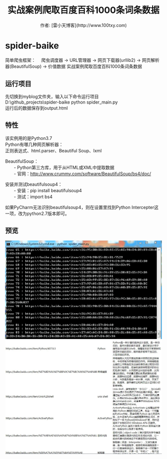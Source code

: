 <h1 align="center" style="margin-bottom: 20px;">实战案例爬取百度百科1000条词条数据</h1>
<p align="center">作者: [雷小天博客](http://www.100txy.com)</p>

# spider-baike
简单爬虫框架： 　爬虫调度器 -> URL管理器 -> 网页下载器(urllib2) -> 网页解析器(BeautifulSoup) -> 价值数据  实战案例爬取百度百科1000条词条数据  
## 运行项目  
先切换到myblog文件夹，输入以下命令运行项目       
D:\github_projects\spider-baike python spider_main.py  
运行后的数据保存到output.html   
## 特性
该实例用的是Python3.7  
Python有哪几种网页解析器：  
正则表达式、html.parser、Beautiful Soup、lxml  

BeautifulSoup：  
　　- Python第三方库，用于从HTML或XML中提取数据  
　　- 官网：http://www.crummy.com/software/BeautifulSoup/bs4/doc/  


安装并测试beautifulsoup4：  
　　- 安装：pip install beautifulsoup4  
　　- 测试：import bs4  

如果PyCharm无法识别beautifulsoup4，则在设置里找到Python Intercepter这一项，改为python2.7版本即可。  
## 预览  
![预览](show.gif)  
![数据](index.jpg)  
